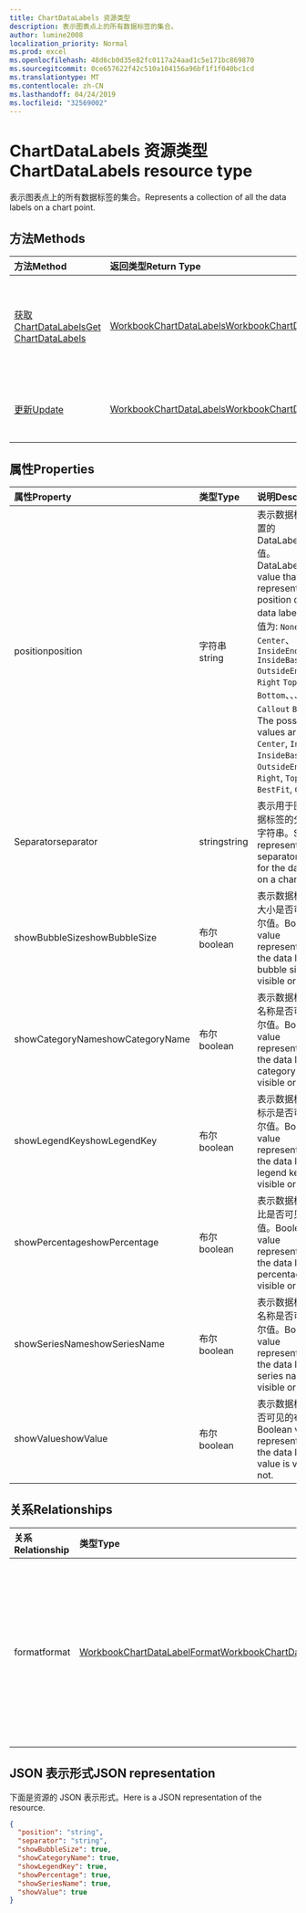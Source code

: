 ```yaml
---
title: ChartDataLabels 资源类型
description: 表示图表点上的所有数据标签的集合。
author: lumine2008
localization_priority: Normal
ms.prod: excel
ms.openlocfilehash: 48d6cb0d35e82fc0117a24aad1c5e171bc869870
ms.sourcegitcommit: 0ce657622f42c510a104156a96bf1f1f040bc1cd
ms.translationtype: MT
ms.contentlocale: zh-CN
ms.lasthandoff: 04/24/2019
ms.locfileid: "32569002"
---
```

# <a name="chartdatalabels-resource-type"></a><span data-ttu-id="83764-103">ChartDataLabels 资源类型</span><span class="sxs-lookup"><span data-stu-id="83764-103">ChartDataLabels resource type</span></span>

<span data-ttu-id="83764-104">表示图表点上的所有数据标签的集合。</span><span class="sxs-lookup"><span data-stu-id="83764-104">Represents a collection of all the data labels on a chart point.</span></span>


## <a name="methods"></a><span data-ttu-id="83764-105">方法</span><span class="sxs-lookup"><span data-stu-id="83764-105">Methods</span></span>

| <span data-ttu-id="83764-106">方法</span><span class="sxs-lookup"><span data-stu-id="83764-106">Method</span></span>           | <span data-ttu-id="83764-107">返回类型</span><span class="sxs-lookup"><span data-stu-id="83764-107">Return Type</span></span>    |<span data-ttu-id="83764-108">说明</span><span class="sxs-lookup"><span data-stu-id="83764-108">Description</span></span>|
|:---------------|:--------|:----------|
|[<span data-ttu-id="83764-109">获取 ChartDataLabels</span><span class="sxs-lookup"><span data-stu-id="83764-109">Get ChartDataLabels</span></span>](../api/chartdatalabels-get.md) | [<span data-ttu-id="83764-110">WorkbookChartDataLabels</span><span class="sxs-lookup"><span data-stu-id="83764-110">WorkbookChartDataLabels</span></span>](chartdatalabels.md) |<span data-ttu-id="83764-111">读取 chartDataLabels 对象的属性和关系。</span><span class="sxs-lookup"><span data-stu-id="83764-111">Read properties and relationships of chartDataLabels object.</span></span>|
|[<span data-ttu-id="83764-112">更新</span><span class="sxs-lookup"><span data-stu-id="83764-112">Update</span></span>](../api/chartdatalabels-update.md) | [<span data-ttu-id="83764-113">WorkbookChartDataLabels</span><span class="sxs-lookup"><span data-stu-id="83764-113">WorkbookChartDataLabels</span></span>](chartdatalabels.md) |<span data-ttu-id="83764-114">更新 ChartDataLabels 对象</span><span class="sxs-lookup"><span data-stu-id="83764-114">Update ChartDataLabels object.</span></span> |

## <a name="properties"></a><span data-ttu-id="83764-115">属性</span><span class="sxs-lookup"><span data-stu-id="83764-115">Properties</span></span>
| <span data-ttu-id="83764-116">属性</span><span class="sxs-lookup"><span data-stu-id="83764-116">Property</span></span>     | <span data-ttu-id="83764-117">类型</span><span class="sxs-lookup"><span data-stu-id="83764-117">Type</span></span>   |<span data-ttu-id="83764-118">说明</span><span class="sxs-lookup"><span data-stu-id="83764-118">Description</span></span>|
|:---------------|:--------|:----------|
|<span data-ttu-id="83764-119">position</span><span class="sxs-lookup"><span data-stu-id="83764-119">position</span></span>|<span data-ttu-id="83764-120">字符串</span><span class="sxs-lookup"><span data-stu-id="83764-120">string</span></span>|<span data-ttu-id="83764-121">表示数据标签的位置的 DataLabelPosition 值。</span><span class="sxs-lookup"><span data-stu-id="83764-121">DataLabelPosition value that represents the position of the data label.</span></span> <span data-ttu-id="83764-122">可能的值为: `None`、 `Center`、 `InsideEnd` `InsideBase` `OutsideEnd` `Left` `Right` `Top` `Bottom`、、、、、、、、 `Callout` `BestFit`。</span><span class="sxs-lookup"><span data-stu-id="83764-122">The possible values are: `None`, `Center`, `InsideEnd`, `InsideBase`, `OutsideEnd`, `Left`, `Right`, `Top`, `Bottom`, `BestFit`, `Callout`.</span></span>|
|<span data-ttu-id="83764-123">Separator</span><span class="sxs-lookup"><span data-stu-id="83764-123">separator</span></span>|<span data-ttu-id="83764-124">string</span><span class="sxs-lookup"><span data-stu-id="83764-124">string</span></span>|<span data-ttu-id="83764-125">表示用于图表中数据标签的分隔符的字符串。</span><span class="sxs-lookup"><span data-stu-id="83764-125">String representing the separator used for the data labels on a chart.</span></span>|
|<span data-ttu-id="83764-126">showBubbleSize</span><span class="sxs-lookup"><span data-stu-id="83764-126">showBubbleSize</span></span>|<span data-ttu-id="83764-127">布尔</span><span class="sxs-lookup"><span data-stu-id="83764-127">boolean</span></span>|<span data-ttu-id="83764-128">表示数据标签气泡大小是否可见的布尔值。</span><span class="sxs-lookup"><span data-stu-id="83764-128">Boolean value representing if the data label bubble size is visible or not.</span></span>|
|<span data-ttu-id="83764-129">showCategoryName</span><span class="sxs-lookup"><span data-stu-id="83764-129">showCategoryName</span></span>|<span data-ttu-id="83764-130">布尔</span><span class="sxs-lookup"><span data-stu-id="83764-130">boolean</span></span>|<span data-ttu-id="83764-131">表示数据标签类别名称是否可见的布尔值。</span><span class="sxs-lookup"><span data-stu-id="83764-131">Boolean value representing if the data label category name is visible or not.</span></span>|
|<span data-ttu-id="83764-132">showLegendKey</span><span class="sxs-lookup"><span data-stu-id="83764-132">showLegendKey</span></span>|<span data-ttu-id="83764-133">布尔</span><span class="sxs-lookup"><span data-stu-id="83764-133">boolean</span></span>|<span data-ttu-id="83764-134">表示数据标签图例标示是否可见的布尔值。</span><span class="sxs-lookup"><span data-stu-id="83764-134">Boolean value representing if the data label legend key is visible or not.</span></span>|
|<span data-ttu-id="83764-135">showPercentage</span><span class="sxs-lookup"><span data-stu-id="83764-135">showPercentage</span></span>|<span data-ttu-id="83764-136">布尔</span><span class="sxs-lookup"><span data-stu-id="83764-136">boolean</span></span>|<span data-ttu-id="83764-137">表示数据标签百分比是否可见的布尔值。</span><span class="sxs-lookup"><span data-stu-id="83764-137">Boolean value representing if the data label percentage is visible or not.</span></span>|
|<span data-ttu-id="83764-138">showSeriesName</span><span class="sxs-lookup"><span data-stu-id="83764-138">showSeriesName</span></span>|<span data-ttu-id="83764-139">布尔</span><span class="sxs-lookup"><span data-stu-id="83764-139">boolean</span></span>|<span data-ttu-id="83764-140">表示数据标签系列名称是否可见的布尔值。</span><span class="sxs-lookup"><span data-stu-id="83764-140">Boolean value representing if the data label series name is visible or not.</span></span>|
|<span data-ttu-id="83764-141">showValue</span><span class="sxs-lookup"><span data-stu-id="83764-141">showValue</span></span>|<span data-ttu-id="83764-142">布尔</span><span class="sxs-lookup"><span data-stu-id="83764-142">boolean</span></span>|<span data-ttu-id="83764-143">表示数据标签值是否可见的布尔值。</span><span class="sxs-lookup"><span data-stu-id="83764-143">Boolean value representing if the data label value is visible or not.</span></span>|

## <a name="relationships"></a><span data-ttu-id="83764-144">关系</span><span class="sxs-lookup"><span data-stu-id="83764-144">Relationships</span></span>
| <span data-ttu-id="83764-145">关系</span><span class="sxs-lookup"><span data-stu-id="83764-145">Relationship</span></span> | <span data-ttu-id="83764-146">类型</span><span class="sxs-lookup"><span data-stu-id="83764-146">Type</span></span>   |<span data-ttu-id="83764-147">说明</span><span class="sxs-lookup"><span data-stu-id="83764-147">Description</span></span>|
|:---------------|:--------|:----------|
|<span data-ttu-id="83764-148">format</span><span class="sxs-lookup"><span data-stu-id="83764-148">format</span></span>|[<span data-ttu-id="83764-149">WorkbookChartDataLabelFormat</span><span class="sxs-lookup"><span data-stu-id="83764-149">WorkbookChartDataLabelFormat</span></span>](chartdatalabelformat.md)|<span data-ttu-id="83764-150">表示图表数据标签的格式，包括填充和字体格式。</span><span class="sxs-lookup"><span data-stu-id="83764-150">Represents the format of chart data labels, which includes fill and font formatting.</span></span> <span data-ttu-id="83764-151">只读。</span><span class="sxs-lookup"><span data-stu-id="83764-151">Read-only.</span></span>|

## <a name="json-representation"></a><span data-ttu-id="83764-152">JSON 表示形式</span><span class="sxs-lookup"><span data-stu-id="83764-152">JSON representation</span></span>

<span data-ttu-id="83764-153">下面是资源的 JSON 表示形式。</span><span class="sxs-lookup"><span data-stu-id="83764-153">Here is a JSON representation of the resource.</span></span>

<!--{
  "blockType": "resource",
  "baseType": "microsoft.graph.entity",
  "optionalProperties": [],
  "@odata.type": "microsoft.graph.workbookChartDataLabels"
}-->

```json
{
  "position": "string",
  "separator": "string",
  "showBubbleSize": true,
  "showCategoryName": true,
  "showLegendKey": true,
  "showPercentage": true,
  "showSeriesName": true,
  "showValue": true
}

```

<!-- uuid: 8fcb5dbc-d5aa-4681-8e31-b001d5168d79
2015-10-25 14:57:30 UTC -->
<!-- {
  "type": "#page.annotation",
  "description": "ChartDataLabels resource",
  "keywords": "",
  "section": "documentation",
  "tocPath": ""
}-->
